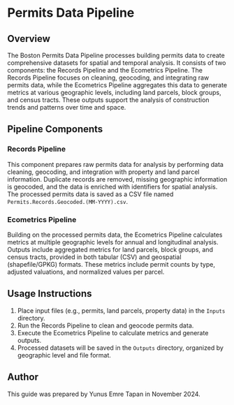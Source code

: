 # Permits Data Pipeline

## Overview
The Boston Permits Data Pipeline processes building permits data to create comprehensive datasets for spatial and temporal analysis. It consists of two components: the Records Pipeline and the Ecometrics Pipeline. The Records Pipeline focuses on cleaning, geocoding, and integrating raw permits data, while the Ecometrics Pipeline aggregates this data to generate metrics at various geographic levels, including land parcels, block groups, and census tracts. These outputs support the analysis of construction trends and patterns over time and space.

## Pipeline Components

### Records Pipeline
This component prepares raw permits data for analysis by performing data cleaning, geocoding, and integration with property and land parcel information. Duplicate records are removed, missing geographic information is geocoded, and the data is enriched with identifiers for spatial analysis. The processed permits data is saved as a CSV file named `Permits.Records.Geocoded.(MM-YYYY).csv`.

### Ecometrics Pipeline
Building on the processed permits data, the Ecometrics Pipeline calculates metrics at multiple geographic levels for annual and longitudinal analysis. Outputs include aggregated metrics for land parcels, block groups, and census tracts, provided in both tabular (CSV) and geospatial (shapefile/GPKG) formats. These metrics include permit counts by type, adjusted valuations, and normalized values per parcel.

## Usage Instructions
1. Place input files (e.g., permits, land parcels, property data) in the `Inputs` directory.
2. Run the Records Pipeline to clean and geocode permits data.
3. Execute the Ecometrics Pipeline to calculate metrics and generate outputs.
4. Processed datasets will be saved in the `Outputs` directory, organized by geographic level and file format.

## Author
This guide was prepared by Yunus Emre Tapan in November 2024.
